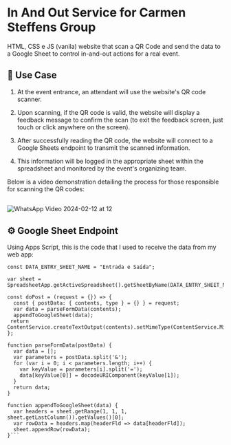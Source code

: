 # In And Out Service for Carmen Steffens Group
HTML, CSS e JS (vanila) website that scan a QR Code and send the data to a Google Sheet to control in-and-out actions for a real event.

## 📲 Use Case

1. At the event entrance, an attendant will use the website's QR code scanner.

2. Upon scanning, if the QR code is valid, the website will display a feedback message to confirm the scan (to exit the feedback screen, just touch or click anywhere on the screen).

3. After successfully reading the QR code, the website will connect to a Google Sheets endpoint to transmit the scanned information.

4. This information will be logged in the appropriate sheet within the spreadsheet and monitored by the event's organizing team.

Below is a video demonstration detailing the process for those responsible for scanning the QR codes:
##
![WhatsApp Video 2024-02-12 at 12](https://github.com/jmlandi/in-and-out-CS/assets/98327875/01b14069-00b5-4aa1-ad29-3d9a6dd98721)

## ⚙️ Google Sheet Endpoint

Using Apps Script, this is the code that I used to receive the data from my web app:

```
const DATA_ENTRY_SHEET_NAME = "Entrada e Saída";

var sheet = SpreadsheetApp.getActiveSpreadsheet().getSheetByName(DATA_ENTRY_SHEET_NAME);

const doPost = (request = {}) => {
  const { postData: { contents, type } = {} } = request;
  var data = parseFormData(contents);
  appendToGoogleSheet(data);
 return ContentService.createTextOutput(contents).setMimeType(ContentService.MimeType.JSON);
};

function parseFormData(postData) {
  var data = [];
  var parameters = postData.split('&');
  for (var i = 0; i < parameters.length; i++) {
    var keyValue = parameters[i].split('=');
    data[keyValue[0]] = decodeURIComponent(keyValue[1]);
  }
  return data;
}

function appendToGoogleSheet(data) {
  var headers = sheet.getRange(1, 1, 1, sheet.getLastColumn()).getValues()[0];
  var rowData = headers.map(headerFld => data[headerFld]);
  sheet.appendRow(rowData);
}```
